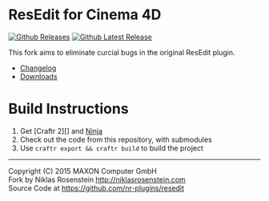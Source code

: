 # ResEdit for Cinema 4D

[![Github Releases](https://img.shields.io/github/downloads/nr-plugins/resedit/total.svg?maxAge=2592000)]()
[![Github Latest Release](https://img.shields.io/github/downloads/nr-plugins/resedit/latest/total.svg?maxAge=2592000)]()

This fork aims to eliminate curcial bugs in the original ResEdit plugin.

- [Changelog][Milestones]
- [Downloads][Releases]

# Build Instructions

1. Get [Craftr 2][] and [Ninja][]
3. Check out the code from this repository, with submodules
5. Use `craftr export && craftr build` to build the project

  [Releases]: https://github.com/nr-plugins/resedit/releases
  [Milestones]: https://github.com/nr-plugins/resedit/milestones?state=closed
  [Craftr]: https://github.com/craftr-build/craftr
  [Ninja]: https://github.com/martine/ninja
  [maxon.c4d]: https://github.com/craftr-build/maxon.c4d

----

Copyright (C) 2015 MAXON Computer GmbH  
Fork by Niklas Rosenstein  http://niklasrosenstein.com  
Source Code at  https://github.com/nr-plugins/resedit
